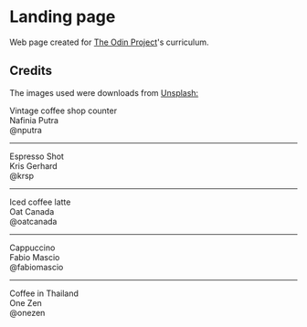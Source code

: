 # Landing page
Web page created for [The Odin Project](https://www.theodinproject.com/lessons/foundations-landing-page "The Odin Project")'s curriculum.

## Credits
The images used were downloads from [Unsplash:](https://unsplash.com/ "Unsplash")

Vintage coffee shop counter <br />
Nafinia Putra <br />
@nputra <br />

------------


Espresso Shot <br />
Kris Gerhard <br />
@krsp <br />

------------


Iced coffee latte <br />
Oat Canada <br />
@oatcanada <br />

------------


Cappuccino <br />
Fabio Mascio <br />
@fabiomascio <br />

------------


Coffee in Thailand <br />
One Zen <br />
@onezen <br />
